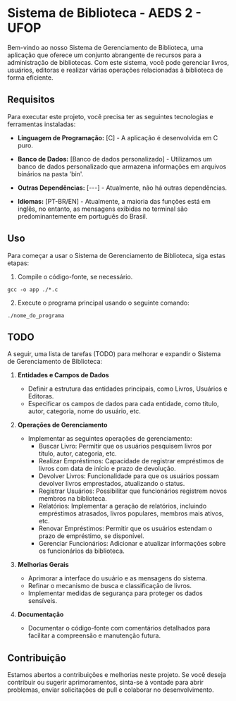 # Sistema de Biblioteca - AEDS 2 - UFOP

Bem-vindo ao nosso Sistema de Gerenciamento de Biblioteca, uma aplicação que oferece um conjunto abrangente de recursos para a administração de bibliotecas. Com este sistema, você pode gerenciar livros, usuários, editoras e realizar várias operações relacionadas à biblioteca de forma eficiente.

## Requisitos

Para executar este projeto, você precisa ter as seguintes tecnologias e ferramentas instaladas:

- **Linguagem de Programação:** [C] - A aplicação é desenvolvida em C puro.

- **Banco de Dados:** [Banco de dados personalizado] - Utilizamos um banco de dados personalizado que armazena informações em arquivos binários na pasta 'bin'.

- **Outras Dependências:** [---] - Atualmente, não há outras dependências.

- **Idiomas:** [PT-BR/EN] - Atualmente, a maioria das funções está em inglês, no entanto, as mensagens exibidas no terminal são predominantemente em português do Brasil.

## Uso

Para começar a usar o Sistema de Gerenciamento de Biblioteca, siga estas etapas:

1. Compile o código-fonte, se necessário.

```shell windows or linux
gcc -o app ./*.c

```
2. Execute o programa principal usando o seguinte comando:
````windows shell
./nome_do_programa
````

## TODO

A seguir, uma lista de tarefas (TODO) para melhorar e expandir o Sistema de Gerenciamento de Biblioteca:

1. **Entidades e Campos de Dados**
   - Definir a estrutura das entidades principais, como Livros, Usuários e Editoras.
   - Especificar os campos de dados para cada entidade, como título, autor, categoria, nome do usuário, etc.

2. **Operações de Gerenciamento**
   - Implementar as seguintes operações de gerenciamento:
     - Buscar Livro: Permitir que os usuários pesquisem livros por título, autor, categoria, etc.
     - Realizar Empréstimos: Capacidade de registrar empréstimos de livros com data de início e prazo de devolução.
     - Devolver Livros: Funcionalidade para que os usuários possam devolver livros emprestados, atualizando o status.
     - Registrar Usuários: Possibilitar que funcionários registrem novos membros na biblioteca.
     - Relatórios: Implementar a geração de relatórios, incluindo empréstimos atrasados, livros populares, membros mais ativos, etc.
     - Renovar Empréstimos: Permitir que os usuários estendam o prazo de empréstimo, se disponível.
     - Gerenciar Funcionários: Adicionar e atualizar informações sobre os funcionários da biblioteca.

3. **Melhorias Gerais**
   - Aprimorar a interface do usuário e as mensagens do sistema.
   - Refinar o mecanismo de busca e classificação de livros.
   - Implementar medidas de segurança para proteger os dados sensíveis.

4. **Documentação**
   - Documentar o código-fonte com comentários detalhados para facilitar a compreensão e manutenção futura.


## Contribuição

Estamos abertos a contribuições e melhorias neste projeto. Se você deseja contribuir ou sugerir aprimoramentos, sinta-se à vontade para abrir problemas, enviar solicitações de pull e colaborar no desenvolvimento.

